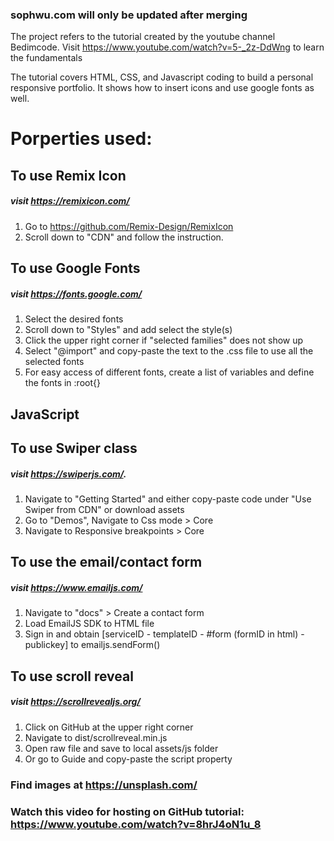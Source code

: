 ### sophwu.com will only be updated after merging 

The project refers to the tutorial created by the youtube channel Bedimcode. Visit https://www.youtube.com/watch?v=5-_2z-DdWng to learn the fundamentals

The tutorial covers HTML, CSS, and Javascript coding to build a personal responsive portfolio. It shows how to insert icons and use google fonts as well. 

# Porperties used:

## To use Remix Icon
##### visit https://remixicon.com/
1. Go to https://github.com/Remix-Design/RemixIcon
2. Scroll down to "CDN" and follow the instruction. 

## To use Google Fonts
##### visit https://fonts.google.com/
1. Select the desired fonts
2. Scroll down to "Styles" and add select the style(s)
3. Click the upper right corner if "selected families" does not show up
4. Select "@import" and copy-paste the text to the .css file to use all the selected fonts
5. For easy access of different fonts, create a list of variables and define the fonts in :root{}

## JavaScript

## To use Swiper class
##### visit https://swiperjs.com/. 
1. Navigate to "Getting Started" and either copy-paste code under "Use Swiper from CDN" or download assets
2. Go to "Demos", Navigate to Css mode > Core
3. Navigate to Responsive breakpoints > Core

## To use the email/contact form
##### visit https://www.emailjs.com/
1. Navigate to "docs" > Create a contact form
2. Load EmailJS SDK to HTML file
3. Sign in and obtain [serviceID - templateID - #form (formID in html) - publickey] to emailjs.sendForm()

## To use scroll reveal
##### visit https://scrollrevealjs.org/
1. Click on GitHub at the upper right corner
2. Navigate to dist/scrollreveal.min.js
3. Open raw file and save to local assets/js folder
4. Or go to Guide and copy-paste the script property

### Find images at https://unsplash.com/
### Watch this video for hosting on GitHub tutorial: https://www.youtube.com/watch?v=8hrJ4oN1u_8
